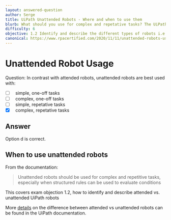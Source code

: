 ```yaml
---
layout: answered-question
author: Serge
title: UiPath Unattended Robots - Where and when to use them
blurb: What should you use for complex and repetative tasks? The UiPath Associate Exam tests you on this RPA concept.
difficulty: 6
objective: 1.2 Identify and describe the different types of robots i.e attended versus unattended robots
canonical: https://www.rpacertified.com/2020/11/11/unattended-robots-use-case.html
---
```

<h1>Unattended Robot Usage</h1>

Question: In contrast with attended robots, unattended robots are best used with:

- [ ] &nbsp;  simple, one-off tasks
- [ ] &nbsp;  complex, one-off tasks
- [ ] &nbsp;  simple, repetative tasks
- [x] &nbsp;  complex, repetative tasks

## Answer 

Option d is correct.

<h2>When to use unattended robots</h2>

From the documentation:

> Unattended robots should be used for complex and repetitive tasks, especially when structured rules can be used to evaluate conditions

This covers exam objection 1.2,  how to identify and describe attended vs. unattended UiPath robots

More [details](https://docs.uipath.com/orchestrator/docs/attended-vs-unattended-automation) on the difference between attended vs unattended robots can be found in the UiPath documentation.



